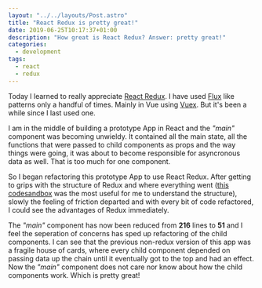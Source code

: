 ```yaml
---
layout: "../../layouts/Post.astro"
title: "React Redux is pretty great!"
date: 2019-06-25T10:17:37+01:00
description: "How great is React Redux? Answer: pretty great!"
categories:
  - development
tags:
  - react
  - redux
---
```


Today I learned to really appreciate [React Redux](https://react-redux.js.org/). I have used [Flux](https://redux.js.org/introduction/prior-art#flux) like patterns only a handful of times. Mainly in Vue using [Vuex](https://vuex.vuejs.org/). But it's been a while since I last used one.

I am in the middle of building a prototype App in React and the _"main"_ component was becoming unwieldy. It contained all the main state, all the functions that were passed to child components as props and the way things were going, it was about to become responsible for asyncronous data as well. That is too much for one component.

<!--more-->

So I began refactoring this prototype App to use React Redux. After getting to grips with the structure of Redux and where everything went ([this codesandbox](https://codesandbox.io/s/9on71rvnyo) was the most useful for me to understand the structure), slowly the feeling of friction departed and with every bit of code refactored, I could see the advantages of Redux immediately.

The _"main"_ component has now been reduced from **216** lines to **51** and I feel the seperation of concerns has sped up refactoring of the child components. I can see that the previous non-redux version of this app was a fragile house of cards, where every child component depended on passing data up the chain until it eventually got to the top and had an effect. Now the _"main"_ component does not care nor know about how the child components work. Which is pretty great!
